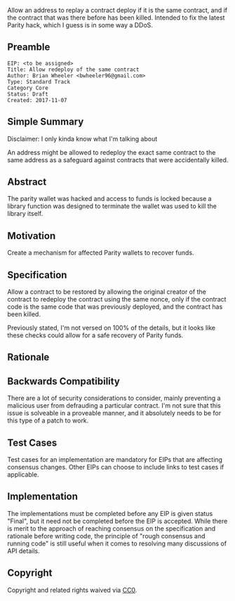Allow an address to replay a contract deploy if it is the same contract, and
if the contract that was there before has been killed. Intended to fix
the latest Parity hack, which I guess is in some way a DDoS.


## Preamble

    EIP: <to be assigned>
    Title: Allow redeploy of the same contract
    Author: Brian Wheeler <bwheeler96@gmail.com>
    Type: Standard Track
    Category Core
    Status: Draft
    Created: 2017-11-07

## Simple Summary
Disclaimer: I only kinda know what I'm talking about

An address might be allowed to redeploy the exact same contract
to the same address as a safeguard against contracts that were accidentally killed.

## Abstract
The parity wallet was hacked and access to funds is locked because a library function
was designed to terminate the wallet was used to kill the library itself.

## Motivation
Create a mechanism for affected Parity wallets to recover funds.

## Specification
Allow a contract to be restored by allowing the original creator of the contract
to redeploy the contract using the same nonce, only if the contract code is the same
code that was previously deployed, and the contract has been killed.

Previously stated, I'm not versed on 100% of the details, but it looks
like these checks could allow for a safe recovery of Parity funds.

## Rationale

## Backwards Compatibility
There are a lot of security considerations to consider, mainly preventing
a malicious user from defrauding a particular contract. I'm not sure that
this issue is solveable in a proveable manner, and it absolutely needs to be
for this type of a patch to work.

## Test Cases
Test cases for an implementation are mandatory for EIPs that are affecting consensus changes. Other EIPs can choose to include links to test cases if applicable.

## Implementation
The implementations must be completed before any EIP is given status "Final", but it need not be completed before the EIP is accepted. While there is merit to the approach of reaching consensus on the specification and rationale before writing code, the principle of "rough consensus and running code" is still useful when it comes to resolving many discussions of API details.

## Copyright
Copyright and related rights waived via [CC0](https://creativecommons.org/publicdomain/zero/1.0/).
